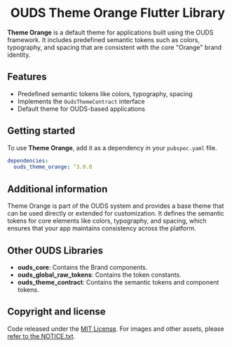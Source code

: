 <h1 align="center">OUDS Theme Orange Flutter Library</h1>

**Theme Orange** is a default theme for applications built using the OUDS framework. It includes predefined semantic tokens such as colors, typography, and spacing that are consistent with the core "Orange" brand identity.

## Features

- Predefined semantic tokens like colors, typography, spacing
- Implements the `OudsThemeContract` interface
- Default theme for OUDS-based applications

## Getting started

To use **Theme Orange**, add it as a dependency in your `pubspec.yaml` file.

```yaml
dependencies:
  ouds_theme_orange: ^3.0.0
```

## Additional information
Theme Orange is part of the OUDS system and provides a base theme that can be used directly or extended for customization. It defines the semantic tokens for core elements like colors, typography, and spacing, which ensures that your app maintains consistency across the platform.

## Other OUDS Libraries

- **ouds_core**: Contains the Brand components.
- **ouds_global_raw_tokens**: Contains the token constants.
- **ouds_theme_contract**: Contains the semantic tokens and component tokens.

## Copyright and license

Code released under the [MIT License](https://github.com/Orange-OpenSource/ouds-flutter/blob/develop/LICENSE).
For images and other assets, please [refer to the NOTICE.txt](https://github.com/Orange-OpenSource/ouds-flutter/blob/develop/NOTICE.txt).



